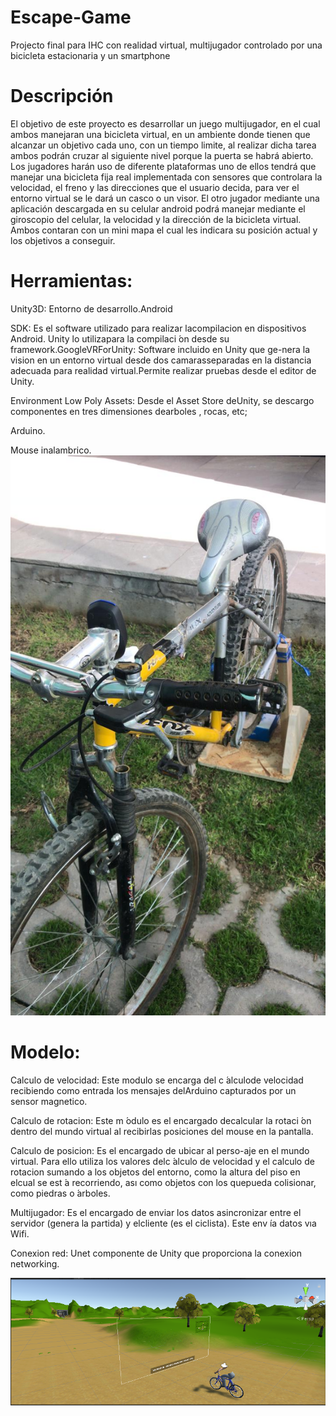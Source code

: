 # Escape-Game
Projecto final para IHC con realidad virtual, multijugador controlado por una bicicleta estacionaria y un smartphone
# Descripción
El objetivo de este proyecto es desarrollar un juego multijugador, en el cual ambos manejaran una bicicleta virtual, en un ambiente donde tienen que alcanzar un objetivo cada uno, con un tiempo limite, al realizar dicha tarea ambos podrán cruzar al siguiente nivel porque la puerta se habrá abierto. Los jugadores harán uso de diferente plataformas uno de ellos tendrá que manejar una bicicleta fija real implementada con sensores que controlara la velocidad, el freno y las direcciones que el usuario decida, para ver el entorno virtual se le dará un casco o un visor. El otro jugador mediante una aplicación descargada en su celular android podrá manejar mediante el giroscopio del celular, la velocidad y la dirección de la bicicleta virtual. Ambos contaran con un mini mapa el cual les indicara su posición actual y los objetivos a conseguir.



# Herramientas:
Unity3D: Entorno de desarrollo.Android  

SDK:  Es  el  software  utilizado  para  realizar  lacompilacion  en  dispositivos  Android.  Unity  lo  utilizapara la compilaci ́on desde su framework.GoogleVRForUnity: Software incluido en Unity que ge-nera  la  vision  en  un  entorno  virtual  desde  dos  camarasseparadas en la distancia adecuada para realidad virtual.Permite realizar pruebas desde el editor de Unity.

Environment Low Poly Assets: Desde el Asset Store deUnity, se descargo componentes  en tres dimensiones dearboles , rocas, etc;

Arduino.

Mouse inalambrico.
![Bicicleta conectada con arduino](https://github.com/TSffer/-Escape-Game/blob/master/bike.jpeg)

# Modelo:

Calculo de velocidad: Este modulo se encarga del c ́alculode  velocidad  recibiendo  como  entrada  los  mensajes  delArduino capturados por un sensor magnetico.

Calculo  de  rotacion:  Este  m ́odulo  es  el  encargado  decalcular  la  rotaci ́on  dentro  del  mundo  virtual  al  recibirlas posiciones del mouse en la pantalla.

Calculo de posicion: Es el encargado de ubicar al perso-aje en el mundo virtual. Para ello utiliza los valores delc ́alculo  de  velocidad  y  el  calculo  de  rotacion  sumando a  los  objetos  del  entorno,  como  la  altura  del  piso  en  elcual  se  est ́a  recorriendo,  ası  como  objetos  con  los  quepueda colisionar, como piedras o ́arboles.

Multijugador:  Es  el  encargado  de  enviar  los  datos  asincronizar  entre  el  servidor  (genera  la  partida)  y  elcliente (es el ciclista). Este env ́ıa datos vıa Wifi.

Conexion red: Unet componente de Unity que proporciona la conexion networking.

![Ambiente virtual](https://github.com/TSffer/-Escape-Game/blob/master/ambiente.png)
